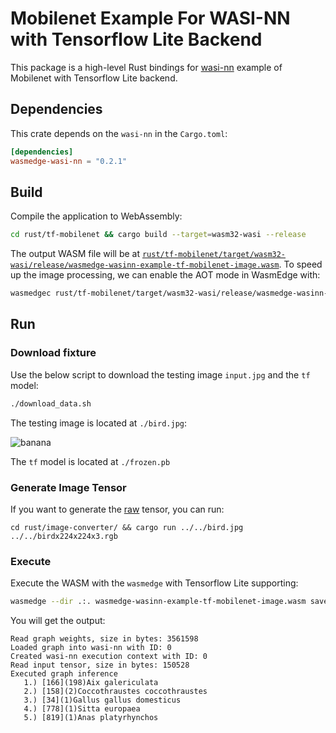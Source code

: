 # Mobilenet Example For WASI-NN with Tensorflow Lite Backend

This package is a high-level Rust bindings for [wasi-nn] example of Mobilenet with Tensorflow Lite backend.

[wasi-nn]: https://github.com/second-state/wasmedge-wasi-nn

## Dependencies

This crate depends on the `wasi-nn` in the `Cargo.toml`:

```toml
[dependencies]
wasmedge-wasi-nn = "0.2.1"
```

## Build

Compile the application to WebAssembly:

```bash
cd rust/tf-mobilenet && cargo build --target=wasm32-wasi --release
```

The output WASM file will be at [`rust/tf-mobilenet/target/wasm32-wasi/release/wasmedge-wasinn-example-tf-mobilenet-image.wasm`](wasmedge-wasinn-example-tf-mobilenet-image.wasm).
To speed up the image processing, we can enable the AOT mode in WasmEdge with:

```bash
wasmedgec rust/tf-mobilenet/target/wasm32-wasi/release/wasmedge-wasinn-example-tf-mobilenet-image.wasm run.wasm
```

## Run

### Download fixture

Use the below script to download the testing image `input.jpg` and the `tf` model:

```bash
./download_data.sh   
```

The testing image is located at `./bird.jpg`:

![banana](https://raw.githubusercontent.com/second-state/wasm-learning/master/rust/mobilenet_birds_tfhub/PurpleGallinule.jpg)

The `tf` model is located at `./frozen.pb`

### Generate Image Tensor

If you want to generate the [raw](birdx224x224x3.rgb) tensor, you can run:

```shell
cd rust/image-converter/ && cargo run ../../bird.jpg ../../birdx224x224x3.rgb
```

### Execute

Execute the WASM with the `wasmedge` with Tensorflow Lite supporting:

```bash
wasmedge --dir .:. wasmedge-wasinn-example-tf-mobilenet-image.wasm saved_model.pb bird.jpg
```

You will get the output:

```console
Read graph weights, size in bytes: 3561598
Loaded graph into wasi-nn with ID: 0
Created wasi-nn execution context with ID: 0
Read input tensor, size in bytes: 150528
Executed graph inference
   1.) [166](198)Aix galericulata
   2.) [158](2)Coccothraustes coccothraustes
   3.) [34](1)Gallus gallus domesticus
   4.) [778](1)Sitta europaea
   5.) [819](1)Anas platyrhynchos
```
